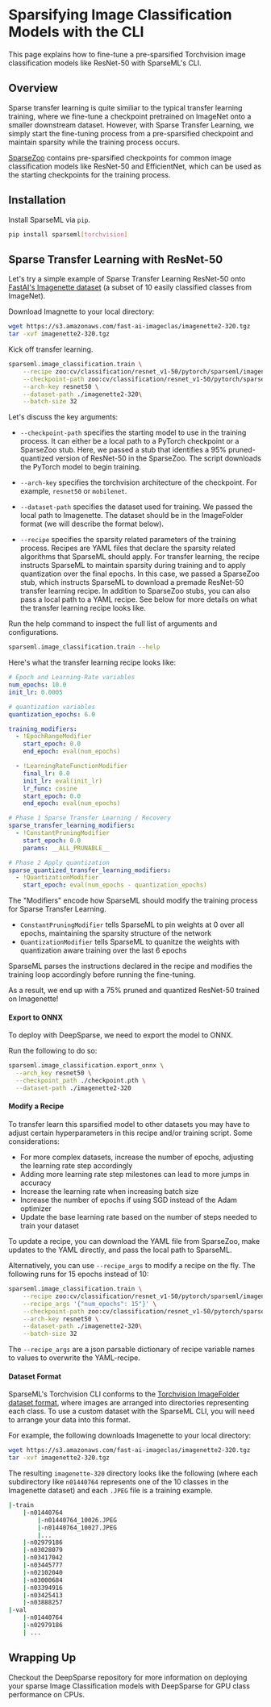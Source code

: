 # Sparsifying Image Classification Models with the CLI

This page explains how to fine-tune a pre-sparsified Torchvision image classification models like ResNet-50 with SparseML's CLI.

## Overview

Sparse transfer learning is quite similiar to the typical transfer learning training, where we fine-tune a checkpoint pretrained on ImageNet onto a smaller downstream dataset. However, with Sparse Transfer Learning, we simply start the fine-tuning process from a pre-sparsified checkpoint and maintain sparsity while the training process occurs.

[SparseZoo](https://sparsezoo.neuralmagic.com/?domain=cv&sub_domain=classification&page=1) contains pre-sparsified checkpoints for common image classification models like ResNet-50 and EfficientNet, which can be used as the starting checkpoints for the training process.

## Installation

Install SparseML via `pip`.

```bash
pip install sparseml[torchvision]
```

## Sparse Transfer Learning with ResNet-50

Let's try a simple example of Sparse Transfer Learning ResNet-50 onto [FastAI's Imagenette dataset](https://github.com/fastai/imagenette) (a subset of 10 easily classified classes from ImageNet).

Download Imagnette to your local directory:
```bash
wget https://s3.amazonaws.com/fast-ai-imageclas/imagenette2-320.tgz
tar -xvf imagenette2-320.tgz
```

Kick off transfer learning.
```bash
sparseml.image_classification.train \
    --recipe zoo:cv/classification/resnet_v1-50/pytorch/sparseml/imagenet/pruned95_quant-none?recipe_type=transfer-classification \
    --checkpoint-path zoo:cv/classification/resnet_v1-50/pytorch/sparseml/imagenet/pruned95_quant-none?recipe_type=transfer-classification \
    --arch-key resnet50 \
    --dataset-path ./imagenette2-320\
    --batch-size 32
```

Let's discuss the key arguments:
- `--checkpoint-path` specifies the starting model to use in the training process. It can either be a local path to a PyTorch checkpoint or a SparseZoo stub. Here, we passed a stub that identifies a 95% pruned-quantized version of ResNet-50 in the SparseZoo. The script downloads the PyTorch model to begin training.

- `--arch-key` specifies the torchvision architecture of the checkpoint. For example, `resnet50` or `mobilenet`.

- `--dataset-path` specifies the dataset used for training. We passed the local path to Imagenette. The dataset should be in the ImageFolder format (we will describe the format below).

- `--recipe` specifies the sparsity related parameters of the training process. Recipes are YAML files that declare the sparsity related algorithms that SparseML should apply. For transfer learning, the recipe instructs SparseML to maintain sparsity during training and to apply quantization over the final epochs. In this case, we passed a SparseZoo stub, which instructs SparseML to download a premade ResNet-50 transfer learning recipe. In addition to SparseZoo stubs, you can also pass a local path to a YAML recipe. See below for more details on what the transfer learning recipe looks like.

Run the help command to inspect the full list of arguments and configurations.
```bash
sparseml.image_classification.train --help
```

Here's what the transfer learning recipe looks like:
```yaml
# Epoch and Learning-Rate variables
num_epochs: 10.0
init_lr: 0.0005

# quantization variables
quantization_epochs: 6.0

training_modifiers:
  - !EpochRangeModifier
    start_epoch: 0.0
    end_epoch: eval(num_epochs)

  - !LearningRateFunctionModifier
    final_lr: 0.0
    init_lr: eval(init_lr)
    lr_func: cosine
    start_epoch: 0.0
    end_epoch: eval(num_epochs)

# Phase 1 Sparse Transfer Learning / Recovery
sparse_transfer_learning_modifiers:
  - !ConstantPruningModifier
    start_epoch: 0.0
    params: __ALL_PRUNABLE__

# Phase 2 Apply quantization
sparse_quantized_transfer_learning_modifiers:
  - !QuantizationModifier
    start_epoch: eval(num_epochs - quantization_epochs)
```

The "Modifiers" encode how SparseML should modify the training process for Sparse Transfer Learning.
- `ConstantPruningModifier` tells SparseML to pin weights at 0 over all epochs, maintaining the sparsity structure of the network
- `QuantizationModifier` tells SparseML to quanitze the weights with quantization aware training over the last 6 epochs

SparseML parses the instructions declared in the recipe and modifies the training loop accordingly before running the fine-tuning. 

As a result, we end up with a 75% pruned and quantized ResNet-50 trained on Imagenette!

#### Export to ONNX

To deploy with DeepSparse, we need to export the model to ONNX.

Run the following to do so:
```bash
sparseml.image_classification.export_onnx \
  --arch_key resnet50 \
  --checkpoint_path ./checkpoint.pth \
  --dataset-path ./imagenette2-320
```

#### Modify a Recipe

To transfer learn this sparsified model to other datasets you may have to adjust certain hyperparameters in this recipe and/or training script. Some considerations:

- For more complex datasets, increase the number of epochs, adjusting the learning rate step accordingly
- Adding more learning rate step milestones can lead to more jumps in accuracy
- Increase the learning rate when increasing batch size
- Increase the number of epochs if using SGD instead of the Adam optimizer
- Update the base learning rate based on the number of steps needed to train your dataset

To update a recipe, you can download the YAML file from SparseZoo, make updates to the YAML directly, and pass the local path to SparseML.

Alternatively, you can use `--recipe_args` to modify a recipe on the fly. The following runs for 15 epochs instead of 10:

```bash
sparseml.image_classification.train \
    --recipe zoo:cv/classification/resnet_v1-50/pytorch/sparseml/imagenet/pruned95_quant-none?recipe_type=transfer-classification \
    --recipe_args '{"num_epochs": 15"}' \
    --checkpoint-path zoo:cv/classification/resnet_v1-50/pytorch/sparseml/imagenet/pruned95_quant-none?recipe_type=transfer-classification \
    --arch-key resnet50 \
    --dataset-path ./imagenette2-320\
    --batch-size 32
```

The `--recipe_args` are a json parsable dictionary of recipe variable names to values to overwrite the YAML-recipe.

#### Dataset Format

SparseML's Torchvision CLI conforms to the [Torchvision ImageFolder dataset format](https://pytorch.org/vision/main/generated/torchvision.datasets.ImageFolder.html), where images are arranged into directories representing each class. To use a custom dataset with the SparseML CLI, you will need to arrange your data into this format.

For example, the following downloads Imagenette to your local directory:

```bash
wget https://s3.amazonaws.com/fast-ai-imageclas/imagenette2-320.tgz
tar -xvf imagenette2-320.tgz
```

The resulting `imagenette-320` directory looks like the following (where each subdirectory like `n01440764` 
represents one of the 10 classes in the Imagenette dataset) and each `.JPEG` file is a training example.
```bash
|-train
    |-n01440764
        |-n01440764_10026.JPEG
        |-n01440764_10027.JPEG
        |...
    |-n02979186
    |-n03028079
    |-n03417042
    |-n03445777
    |-n02102040
    |-n03000684
    |-n03394916
    |-n03425413
    |-n03888257
|-val
    |-n01440764
    |-n02979186
    | ...
```

## Wrapping Up

Checkout the DeepSparse repository for more information on deploying your sparse Image Classification models with DeepSparse for GPU class performance on CPUs.